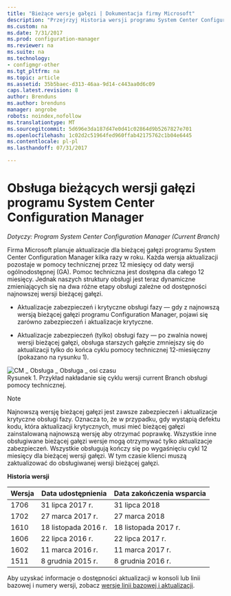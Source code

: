 ```yaml
---
title: "Bieżące wersje gałęzi | Dokumentacja firmy Microsoft"
description: "Przejrzyj Historia wersji programu System Center Configuration Manager, a więcej informacji na temat usług oferowanych w fazach."
ms.custom: na
ms.date: 7/31/2017
ms.prod: configuration-manager
ms.reviewer: na
ms.suite: na
ms.technology:
- configmgr-other
ms.tgt_pltfrm: na
ms.topic: article
ms.assetid: 35b5baec-d313-46aa-9d14-c443aa0d6c09
caps.latest.revision: 8
author: Brenduns
ms.author: brenduns
manager: angrobe
robots: noindex,nofollow
ms.translationtype: MT
ms.sourcegitcommit: 5d696e3da187d47e0d41c02864d9b5267827e701
ms.openlocfilehash: 1c02d2c51964fed960ffab42175762c1b04e6445
ms.contentlocale: pl-pl
ms.lasthandoff: 07/31/2017

---
```

# <a name="support-for-system-center-configuration-manager-current-branch-versions"></a>Obsługa bieżących wersji gałęzi programu System Center Configuration Manager

*Dotyczy: Program System Center Configuration Manager (Current Branch)*

Firma Microsoft planuje aktualizacje dla bieżącej gałęzi programu System Center Configuration Manager kilka razy w roku. Każda wersja aktualizacji pozostaje w pomocy technicznej przez 12 miesięcy od daty wersji ogólnodostępnej (GA). Pomoc techniczna jest dostępna dla całego 12 miesięcy. Jednak naszych struktury obsługi jest teraz dynamiczne zmieniających się na dwa różne etapy obsługi zależne od dostępności najnowszej wersji bieżącej gałęzi.  

-   Aktualizacje zabezpieczeń i krytyczne obsługi fazy — gdy z najnowszą wersją bieżącej gałęzi programu Configuration Manager, pojawi się zarówno zabezpieczeń i aktualizacje krytyczne.  

-   Aktualizacje zabezpieczeń (tylko) obsługi fazy — po zwalnia nowej wersji bieżącej gałęzi, obsługa starszych gałęzie zmniejszy się do aktualizacji tylko do końca cyklu pomocy technicznej 12-miesięczny (pokazano na rysunku 1).  

 ![CM &#95; Obsługa &#95; Obsługa &#95; osi czasu](../../../core/servers/manage/media/CM_Servicing_support_timeline.png "CM_Servicing_support_timeline")  
Rysunek 1. Przykład nakładanie się cyklu wersji current Branch obsługi pomocy technicznej.

> [!NOTE]  
>  Najnowszą wersję bieżącej gałęzi jest zawsze zabezpieczeń i aktualizacje krytyczne obsługi fazy. Oznacza to, że w przypadku, gdy wystąpią defektu kodu, która aktualizacji krytycznych, musi mieć bieżącej gałęzi zainstalowaną najnowszą wersję aby otrzymać poprawkę. Wszystkie inne obsługiwane bieżącej gałęzi wersje mogą otrzymywać tylko aktualizacje zabezpieczeń. Wszystkie obsługują kończy się po wygaśnięciu cykl 12 miesięcy dla bieżącej wersji gałęzi. W tym czasie klienci muszą zaktualizować do obsługiwanej wersji bieżącej gałęzi.  

 **Historia wersji**  

|Wersja|Data udostępnienia|Data zakończenia wsparcia|  
|-------------|-----------------------|----------------------|  
|1706|31 lipca 2017 r.|31 lipca 2018|
|1702|27 marca 2017 r.|27 marca 2018|
|1610|18 listopada 2016 r.|18 listopada 2017 r.|
|1606|22 lipca 2016 r.| 22 lipca 2017 r.|
|1602|11 marca 2016 r.|11 marca 2017 r.|
|1511|8 grudnia 2015 r.|8 grudnia 2016 r.|  




Aby uzyskać informacje o dostępności aktualizacji w konsoli lub linii bazowej i numery wersji, zobacz [wersje linii bazowej i aktualizacji](/sccm/core/servers/manage/updates#a-namebkmkbaselinesa-baseline-and-update-versions).

